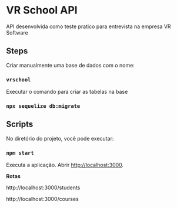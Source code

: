 # VR School API

API desenvolvida como teste pratico para entrevista na empresa VR Software

## Steps

Criar manualmente uma base de dados com o nome:

### `vrschool`

Executar o comando para criar as tabelas na base

### `npx sequelize db:migrate`

## Scripts

No diretório do projeto, você pode executar:

### `npm start`

Executa a aplicação.
Abrir [http://localhost:3000](http://localhost:3000).

**Rotas**

http://localhost:3000/students

http://localhost:3000/courses
